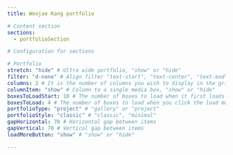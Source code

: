 ```yaml
---
title: Woojae Kang portfolio

# Content section
sections:
  - portfolioSection

# Configuration for sections

# Portfolio
stretch: "hide" # Ultra wide portfolio, "show" or "hide"
filter: "d-none" # Align filter "text-start", "text-center", "text-end" or "d-none"
columns: 2 # It is the number of columns you wish to display in the grid
columnItem: "show" # Column to a single media box, "show" or "hide"
boxesToLoadStart: 10 # The number of boxes to load when it first loads the grid
boxesToLoad: 4 # The number of boxes to load when you click the load more button 
portfolioType: "project" # "gallery" or "project"
portfolioStyle: "classic" # "classic", "minimal"
gapHorizontal: 70 # Horizontal gap between items
gapVertical: 70 # Vertical gap between items
loadMoreButton: "show" # "show" or "hide"

---
```

